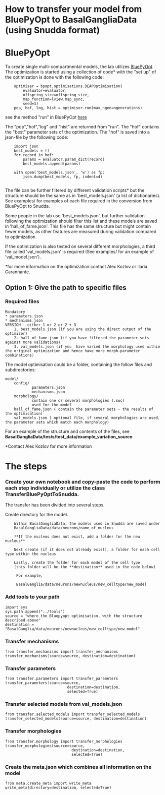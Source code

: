 # How to transfer your model from BluePyOpt to BasalGangliaData (using Snudda format)

# BluePyOpt 

To create single multi-compartmental models, the lab utilizes [BluePyOpt](https://github.com/BlueBrain/BluePyOpt). The optimization is started using a collection of code* with the "set up" of the 
optimization is done with the following code:

```
    optimiser = bpopt.optimisations.DEAPOptimisation(
        evaluator=evaluator,
        offspring_size=offspring_size,
        map_function=lview.map_sync,
        seed=1)
    pop, hof, log, hist = optimiser.run(max_ngen=ngenerations)
```

see the method "run" in BluePyOpt [here](https://github.com/BlueBrain/BluePyOpt/blob/dfd202904c4f497c54574c7f321a95bb5183438b/bluepyopt/deapext/optimisations.py#L253)

The "pop","hof","log" and "hist" are returned from "run". The "hof" contains the "best" parameter sets of the optimization. The "hof" is saved into a json-file by the following code:

```
    import json
    best_models = []
    for record in hof:
        params = evaluator.param_dict(record)
        best_models.append(params)

    with open('best_models.json', 'w') as fp:
        json.dump(best_models, fp, indent=4)
    
```
The file can be further filtered by different validation scripts* but the structure should be the same as in 'best_models.json' (a list of dictionaries). See examples/ for examples of each file required in the conversion from BluePyOpt to Snudda.

Some people in the lab use 'best_models.json', but further validation following the optimization should filter this list and these models are saved in 'hall_of_fame.json'. This file has the same structure but might contain fewer models, as other features are measured during validation compared to optimization.

If the optimization is also tested on several different morphologies, a third file called 'val_models.json' is required (See examples/ for an example of 'val_model.json').


*for more information on the optimization contact Alex Kozlov or Ilaria Carannante. 

## Option 1: Give the path to specific files

### Required files
    Mandatory
    * parameters.json
    * mechanisms.json
    VERSION - either 1 or 2 or 2 + 3
        1. best_models.json (if you are using the direct output of the optimizer)
        2. hall_of_fame.json (if you have filtered the parameter sets against more validations)
        3. val_models.json (if you  have varied the morphology used within the original optimization and hence have more morph-parameter combinations)
        
The model optimisation could be a folder, containing the follow files and subdirectories:

    model/
        config/
                parameters.json
                mechanisms.json
        morphology/
                contain one or several morphologies (.swc)
                used for the model
        hall_of_fame.json ( contain the parameter sets - the results of the optimisation)
        val_models.json ( optional file, if several morphologies are used, the parameter sets which match each morphology)
        
For an example of the structure and contents of the files, see **BasalGangliaData/tests/test_data/example_variation_source**

*Contact Alex Kozlov for more information   

# The steps

### Create your own notebook and copy-paste the code to perform each step individually or utilize the class TransferBluePyOptToSnudda. 

The transfer has been divided into several steps.

Create directory for the model.
```
    Within BasalGangliaData, the models used in Snudda are saved under
    BasalGangliaData/data/neurons/name_of_nucleus

    **If the nucleus does not exist, add a folder for the new nucleus**

    Next create (if it does not already exist), a folder for each cell type within the nucleus

    Lastly, create the folder for each model of the cell type 
    (this folder will be the **destination** used in the code below)

     For example,

     BasalGanglia/data/neurons/newnucleus/new_celltype/new_model
```        

### Add tools to your path

```
import sys
sys.path.append("../tools")
source = "where the Bluepyopt optimisation, with the structure described above"
destination = "BasalGanglia/data/neurons/newnucleus/new_celltype/new_model"
```

### Transfer mechanisms

```
from transfer.mechanisms import transfer_mechanisms
transfer_mechanisms(source=source, destination=destination)
```

### Transfer parameters

```
from transfer.parameters import transfer_parameters
transfer_parameters(source=source,
                            destination=destination,
                            selected=True)
```

### Transfer selected models from val_models.json


```
from transfer.selected_models import transfer_selected_models
transfer_selected_models(source=source, destination=destination)
```

### Transfer morphologies

```
from transfer.morphology import transfer_morphologies
transfer_morphologies(source=source,
                              destination=destination,
                              selected=True)
```

### Create the meta.json which combines all information on the model

```
from meta.create_meta import write_meta
write_meta(directory=destination, selected=True)
```
